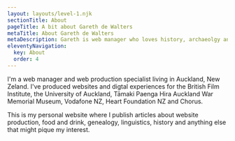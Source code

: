 ```yaml
---
layout: layouts/level-1.njk
sectionTitle: About
pageTitle: A bit about Gareth de Walters
metaTitle: About Gareth de Walters
metaDescription: Gareth is web manager who loves history, archaeolgy and linguistics.
eleventyNavigation:
  key: About
  order: 4
---
```

I'm a web manager and web production specialist living in Auckland, New Zeland. I've produced websites and digtal experiences for the British Film Institute, the University of Auckland, Tāmaki Paenga Hira Auckland War Memorial Museum, Vodafone NZ, Heart Foundation NZ and Chorus.

This is my personal website where I publish articles about website production, food and drink, genealogy, linguistics, history and anything else that might pique my interest.
